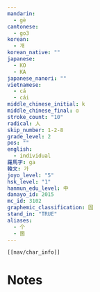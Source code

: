 ```yaml
---
mandarin:
  - gè
cantonese:
  - go3
korean:
  - 개
korean_native: ""
japanese:
  - KO
  - KA
japanese_nanori: ""
vietnamese:
  - cá
  - cái
middle_chinese_initial: k
middle_chinese_final: ɑ
stroke_count: "10"
radical: 人
skip_number: 1-2-8
grade_level: 2
pos: ""
english:
  - individual
羅馬字: ga
韓文: 가
joyo_level: "5"
hsk_level: "1"
hanmun_edu_level: 中
danayo_id: 2015
mc_id: 3102
graphemic_classification: 固
stand_in: "TRUE"
aliases:
  - 个
  - 箇
---
```

```meta-bind-embed
[[nav/char_info]]
```

# Notes
